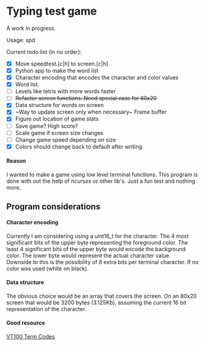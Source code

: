 # Typing test game

A work in progress.

Usage: spd 

Current todo list (in no order):
- [X] Move speedtest.[c|h] to screen.[c|h]
- [X] Python app to make the word list 
- [X] Character encoding that encodes the character and color values
- [X] Word list.
- [ ] Levels like tetris with more words faster
- [ ] ~~Refactor screen functions. Need special case for 80x20~~
- [X] Data structure for words on screen
- [X] ~Way to update screen only when necessary~ Frame buffer
- [X] Figure out location of game stats
- [ ] Save game? High score?
- [ ] Scale game if screen size changes
- [ ] Change game speed depending on size
- [X] Colors should change back to default after writing.

#### Reason
I wanted to make a game using low level terminal functions. This program is done
with out the help of _ncurses_ or other lib's. Just a fun test and nothing more.

## Program considerations

#### Character encoding
Currently I am considering using a uint16\_t for the character. The 4 most 
significant bits of the upper byte representing the foreground color. The
least 4 significant bits of the upper byte would encode the background color. 
The lower byte would represent the actual character value.  
Downside to this is the possibility of 8 extra bits per terminal character. If 
no color was used (white on black).
 
#### Data structure
The obvious choice would be an array that covers the screen. On an 80x20 screen
that would be 3200 bytes (3.125Kb), assuming the current 16 bit representation
of the character. 

#### Good resource
[VT100 Term Codes](https://termsys.demon.co.uk/vtansi.htm)
